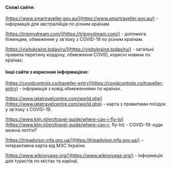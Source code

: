 #### Схожі сайти:

[https://www.smartraveller.gov.au/](https://www.smartraveller.gov.au/) - інформація для австралійців по різним країнам.

[https://tripmydream.com/](https://tripmydream.com/) - допомога біженцям, обмеження у зв'язку з COVID-19 по різним країнам.

[https://visitukraine.today/ru/](https://visitukraine.today/ru/) - загальні правила перетину кордону, обмеження COVID, корисні новини по країнах.

#### Інші сайти з корисною інформацією:

[https://covidcontrols.co/traveller-entry](https://covidcontrols.co/traveller-entry) - інформація з ковід обмеженнями по країнах.

[https://www.iatatravelcentre.com/world.php](https://www.iatatravelcentre.com/world.php) – карта з правилами поїздок у зв'язку з COVID-19.

[https://www.klm.nl/en/travel-guide/where-can-i-fly-to](https://www.klm.nl/en/travel-guide/where-can-i- fly-to) - COVID-19: куди можна летіти?

[https://tripadvisor.mfa.gov.ua/](https://tripadvisor.mfa.gov.ua/) – інтерактивна карта від МЗС України.

[https://www.wikivoyage.org/](https://www.wikivoyage.org/) - інформація для туристів по містах та карїнаї.